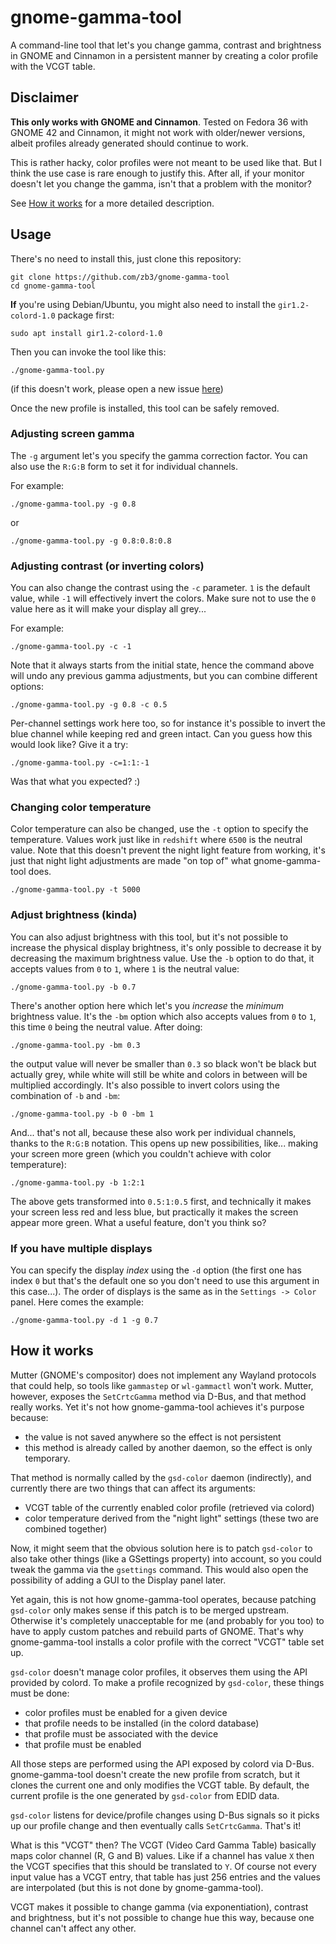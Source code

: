 # gnome-gamma-tool

A command-line tool that let's you change gamma, contrast and brightness in GNOME and Cinnamon in a persistent manner by creating a color profile with the VCGT table.

## Disclaimer
**This only works with GNOME and Cinnamon**. Tested on Fedora 36 with GNOME 42 and Cinnamon, it might not work with older/newer versions, albeit profiles already generated should continue to work.

This is rather hacky, color profiles were not meant to be used like that. But I think the use case is rare enough to justify this. After all, if your monitor doesn't let you change the gamma, isn't that a problem with the monitor?

See [How it works](#how-it-works) for a more detailed description.

## Usage
There's no need to install this, just clone this repository:
```
git clone https://github.com/zb3/gnome-gamma-tool
cd gnome-gamma-tool
```

**If** you're using Debian/Ubuntu, you might also need to install the `gir1.2-colord-1.0` package first:
```
sudo apt install gir1.2-colord-1.0
```

Then you can invoke the tool like this:
```
./gnome-gamma-tool.py
```
(if this doesn't work, please open a new issue [here](https://github.com/zb3/gnome-gamma-tool/issues/new))

Once the new profile is installed, this tool can be safely removed.


### Adjusting screen gamma
The `-g` argument let's you specify the gamma correction factor. You can also use the `R:G:B` form to set it for individual channels.

For example:
```
./gnome-gamma-tool.py -g 0.8
```
or
```
./gnome-gamma-tool.py -g 0.8:0.8:0.8
```

### Adjusting contrast (or inverting colors)
You can also change the contrast using the `-c` parameter. `1` is the default value, while `-1` will effectively invert the colors. Make sure not to use the `0` value here as it will make your display all grey...

For example:
```
./gnome-gamma-tool.py -c -1
```

Note that it always starts from the initial state, hence the command above will undo any previous gamma adjustments, but you can combine different options:

```
./gnome-gamma-tool.py -g 0.8 -c 0.5
```

Per-channel settings work here too, so for instance it's possible to invert the blue channel while keeping red and green intact. Can you guess how this would look like? Give it a try:
```
./gnome-gamma-tool.py -c=1:1:-1
```
Was that what you expected? :)

### Changing color temperature
Color temperature can also be changed, use the `-t` option to specify the temperature. Values work just like in `redshift` where `6500` is the neutral value. Note that this doesn't prevent the night light feature from working, it's just that night light adjustments are made "on top of" what gnome-gamma-tool does.
```
./gnome-gamma-tool.py -t 5000
```

### Adjust brightness (kinda)
You can also adjust brightness with this tool, but it's not possible to increase the physical display brightness, it's only possible to decrease it by decreasing the maximum brightness value. Use the `-b` option to do that, it accepts values from `0` to `1`, where `1` is the neutral value:
```
./gnome-gamma-tool.py -b 0.7
```

There's another option here which let's you *increase* the *minimum* brightness value. It's the `-bm` option which also accepts values from `0` to `1`, this time `0` being the neutral value. After doing:
```
./gnome-gamma-tool.py -bm 0.3
```
the output value will never be smaller than `0.3` so black won't be black but actually grey, while white will still be white and colors in between will be multiplied accordingly. It's also possible to invert colors using the combination of `-b` and `-bm`:
```
./gnome-gamma-tool.py -b 0 -bm 1
```

And... that's not all, because these also work per individual channels, thanks to the `R:G:B` notation. This opens up new possibilities, like... making your screen more green (which you couldn't achieve with color temperature):
```
./gnome-gamma-tool.py -b 1:2:1
```
The above gets transformed into `0.5:1:0.5` first, and technically it makes your screen less red and less blue, but practically it makes the screen appear more green. What a useful feature, don't you think so?



### If you have multiple displays
You can specify the display *index* using the `-d` option (the first one has index `0` but that's the default one so you don't need to use this argument in this case...). The order of displays is the same as in the `Settings -> Color` panel. Here comes the example:
```
./gnome-gamma-tool.py -d 1 -g 0.7
```


## How it works

Mutter (GNOME's compositor) does not implement any Wayland protocols that could help, so tools like `gammastep` or `wl-gammactl` won't work. Mutter, however, exposes the `SetCrtcGamma` method via D-Bus, and that method really works. Yet it's not how gnome-gamma-tool achieves it's purpose because:
* the value is not saved anywhere so the effect is not persistent
* this method is already called by another daemon, so the effect is only temporary.

That method is normally called by the `gsd-color` daemon (indirectly), and currently there are two things that can affect its arguments:
* VCGT table of the currently enabled color profile (retrieved via colord)
* color temperature derived from the "night light" settings
(these two are combined together)

Now, it might seem that the obvious solution here is to patch `gsd-color` to also take other things (like a GSettings property) into account, so you could tweak the gamma via the `gsettings` command. This would also open the possibility of adding a GUI to the Display panel later.

Yet again, this is not how gnome-gamma-tool operates, because patching `gsd-color` only makes sense if this patch is to be merged upstream. Otherwise it's completely unacceptable for me (and probably for you too) to have to apply custom patches and rebuild parts of GNOME. That's why gnome-gamma-tool installs a color profile with the correct "VCGT" table set up.

`gsd-color` doesn't manage color profiles, it observes them using the API provided by colord. To make a profile recognized by `gsd-color`, these things must be done:
* color profiles must be enabled for a given device
* that profile needs to be installed (in the colord database)
* that profile must be associated with the device
* that profile must be enabled

All those steps are performed using the API exposed by colord via D-Bus. gnome-gamma-tool doesn't create the new profile from scratch, but it clones the current one and only modifies the VCGT table. By default, the current profile is the one generated by `gsd-color` from EDID data.

`gsd-color` listens for device/profile changes using D-Bus signals so it picks up our profile change and then eventually calls `SetCrtcGamma`. That's it!

What is this "VCGT" then? The VCGT (Video Card Gamma Table) basically maps color channel (R, G and B) values. Like if a channel has value `X` then the VCGT specifies that this should be translated to `Y`. Of course not every input value has a VCGT entry, that table has just 256 entries and the values are interpolated (but this is not done by gnome-gamma-tool).

VCGT makes it possible to change gamma (via exponentiation), contrast and brightness, but it's not possible to change hue this way, because one channel can't affect any other.
